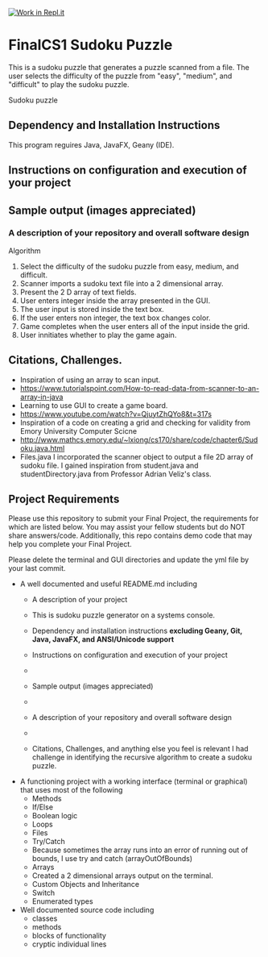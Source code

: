 [![Work in Repl.it](https://classroom.github.com/assets/work-in-replit-14baed9a392b3a25080506f3b7b6d57f295ec2978f6f33ec97e36a161684cbe9.svg)](https://classroom.github.com/online_ide?assignment_repo_id=4823718&assignment_repo_type=AssignmentRepo)
# FinalCS1 Sudoku Puzzle

This is a sudoku puzzle that generates a puzzle scanned from a file. The user selects the difficulty of the puzzle from "easy", "medium", and "difficult" to play the sudoku puzzle. 

Sudoku puzzle

 
 ## Dependency and Installation Instructions
 This program reguires Java, JavaFX, Geany (IDE).
 
 ## Instructions on configuration and execution of your project

 ## Sample output (images appreciated)

### A description of your repository and overall software design
Algorithm
  1. Select the difficulty of the sudoku puzzle from easy, medium, and difficult.
  2. Scanner imports a sudoku text file into a 2 dimensional array.
  3. Present the 2 D array of text fields.
  4. User enters integer inside the array presented in the GUI.
  5. The user input is stored inside the text box.
  6. If the user enters non integer, the text box changes color.
  7. Game completes when the user enters all of the input inside the grid.
  8. User innitiates whether to play the game again.
 
 ## Citations, Challenges.
 
 * Inspiration of using an array to scan input.
 * https://www.tutorialspoint.com/How-to-read-data-from-scanner-to-an-array-in-java
 *  Learning to use GUI to create a game board.
 * https://www.youtube.com/watch?v=QjuytZhQYo8&t=317s
 * 	Inspiration of a code on creating a grid and checking for validity from Emory University Computer Scicne
 * http://www.mathcs.emory.edu/~lxiong/cs170/share/code/chapter6/Sudoku.java.html
 * Files.java I incorporated the scanner object to output a file 2D array of sudoku file. I gained inspiration from student.java and studentDirectory.java from Professor Adrian Veliz's class. 
 
## Project Requirements 

Please use this repository to submit your Final Project, the requirements for which are listed below. You may assist your fellow students but do NOT share answers/code. Additionally, this repo contains demo code that may help you complete your Final Project.

Please delete the terminal and GUI directories and update the yml file by your last commit.
- A well documented and useful README.md including
  - A description of your project
  -   This is sudoku puzzle generator on a systems console. 
  - Dependency and installation instructions **excluding Geany, Git, Java, JavaFX, and ANSI/Unicode support**
        
  - Instructions on configuration and execution of your project
  -     
  - Sample output (images appreciated)
  - 
  - A description of your repository and overall software design 
  - 
  - Citations, Challenges, and anything else you feel is relevant
      I had challenge in identifying the recursive algorithm to create a sudoku puzzle. 
- A functioning project with a working interface (terminal or graphical) that uses most of the following
  - Methods
  - If/Else 
  - Boolean logic
  - Loops
  - Files
  - Try/Catch
  -   Because sometimes the array runs into an error of running out of bounds, I use try and catch (arrayOutOfBounds)
  - Arrays
  -   Created a 2 dimensional arrays output on the terminal.
  - Custom Objects and Inheritance
  - Switch
  - Enumerated types
- Well documented source code including 
  - classes
  - methods
  - blocks of functionality
  - cryptic individual lines
